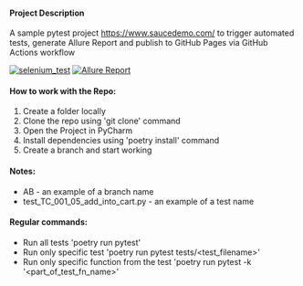 #### Project Description
A sample pytest project https://www.saucedemo.com/ to trigger automated tests, generate Allure Report and publish to GitHub Pages via GitHub Actions workflow

[![selenium_test](https://github.com/ivanovajulika/Sauce/actions/workflows/action.yml/badge.svg)](https://github.com/Natalia-Tsy/SauceDemoProject/actions/workflows/action.yml)
[![Allure Report](https://img.shields.io/badge/Allure%20Report-deployed-yellowgreen)](https://natalia-tsy.github.io/SauceDemoProject/)


#### How to work with the Repo:
1. Create a folder locally
2. Clone the repo using 'git clone' command 
3. Open the Project in PyCharm
4. Install dependencies using 'poetry install' command
4. Create a branch and start working 

#### Notes:

 - AB - an example of a branch name 
 - test_TC_001_05_add_into_cart.py - an example of a test name

#### Regular commands:
 - Run all tests 'poetry run pytest'
 - Run only specific test 'poetry run pytest tests/<test_filename>'
 - Run only specific function from the test 'poetry run pytest -k '<part_of_test_fn_name>'
